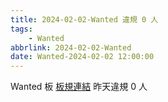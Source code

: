```yaml
---
title: 2024-02-02-Wanted 違規 0 人
tags:
    - Wanted
abbrlink: 2024-02-02-Wanted
date: Wanted-2024-02-02 12:00:00
---
```

Wanted 板 [板規連結](https://www.ptt.cc/bbs/Wanted/M.1608829773.A.D3B.html)
昨天違規 0 人
